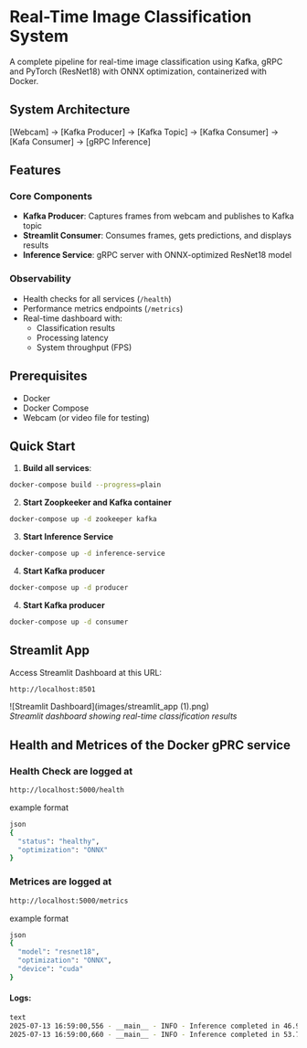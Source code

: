 # Real-Time Image Classification System

A complete pipeline for real-time image classification using Kafka, gRPC and PyTorch (ResNet18) with ONNX optimization, containerized with Docker.

## System Architecture

[Webcam] -> [Kafka Producer] -> [Kafka Topic]
-> [Kafka Consumer] -> [Kafa Consumer] -> [gRPC Inference]


## Features

### Core Components
- **Kafka Producer**: Captures frames from webcam and publishes to Kafka topic
- **Streamlit Consumer**: Consumes frames, gets predictions, and displays results
- **Inference Service**: gRPC server with ONNX-optimized ResNet18 model


### Observability
- Health checks for all services (`/health`)
- Performance metrics endpoints (`/metrics`)
- Real-time dashboard with:
  - Classification results
  - Processing latency
  - System throughput (FPS)

## Prerequisites

- Docker
- Docker Compose
- Webcam (or video file for testing)

## Quick Start

1. **Build all services**:
```bash
docker-compose build --progress=plain
```

2. **Start Zoopkeeker and Kafka container**
```bash
docker-compose up -d zookeeper kafka
```

3. **Start Inference Service**
```bash
docker-compose up -d inference-service
```

4. **Start Kafka producer**
```bash
docker-compose up -d producer
```

4. **Start Kafka producer**
```bash
docker-compose up -d consumer
```

## Streamlit App

Access Streamlit Dashboard at this URL:

```bash
http://localhost:8501
```

![Streamlit Dashboard](images/streamlit_app (1).png)  
*Streamlit dashboard showing real-time classification results*

## Health and Metrices of the Docker gPRC service

### Health Check are logged at

```bash
http://localhost:5000/health 

```

example format
```bash
json
{
  "status": "healthy",
  "optimization": "ONNX"
}
```

### Metrices are logged at
```bash
http://localhost:5000/metrics
```

example format
```bash
json
{
  "model": "resnet18",
  "optimization": "ONNX",
  "device": "cuda"
}
```

#### Logs:

```bash
text
2025-07-13 16:59:00,556 - __main__ - INFO - Inference completed in 46.99ms
2025-07-13 16:59:00,660 - __main__ - INFO - Inference completed in 53.76ms
```
